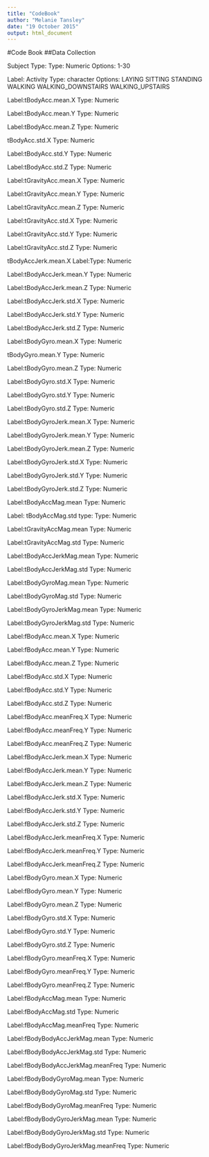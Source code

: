 ```yaml
---
title: "CodeBook"
author: "Melanie Tansley"
date: "19 October 2015"
output: html_document
---
```


#Code Book
##Data Collection

Subject
Type: Type: Numeric
Options:
1-30

Label: Activity
Type: character
Options:
LAYING
SITTING
STANDING
WALKING
WALKING_DOWNSTAIRS
WALKING_UPSTAIRS

Label:tBodyAcc.mean.X
Type: Numeric

Label:tBodyAcc.mean.Y
Type: Numeric

Label:tBodyAcc.mean.Z
Type: Numeric

tBodyAcc.std.X
Type: Numeric

Label:tBodyAcc.std.Y
Type: Numeric

Label:tBodyAcc.std.Z
Type: Numeric

Label:tGravityAcc.mean.X
Type: Numeric

Label:tGravityAcc.mean.Y
Type: Numeric

Label:tGravityAcc.mean.Z
Type: Numeric

Label:tGravityAcc.std.X
Type: Numeric

Label:tGravityAcc.std.Y
Type: Numeric

Label:tGravityAcc.std.Z
Type: Numeric

tBodyAccJerk.mean.X
Label:Type: Numeric

Label:tBodyAccJerk.mean.Y
Type: Numeric

Label:tBodyAccJerk.mean.Z
Type: Numeric

Label:tBodyAccJerk.std.X
Type: Numeric

Label:tBodyAccJerk.std.Y
Type: Numeric

Label:tBodyAccJerk.std.Z
Type: Numeric

Label:tBodyGyro.mean.X
Type: Numeric

tBodyGyro.mean.Y
Type: Numeric

Label:tBodyGyro.mean.Z
Type: Numeric

Label:tBodyGyro.std.X
Type: Numeric

Label:tBodyGyro.std.Y
Type: Numeric

Label:tBodyGyro.std.Z
Type: Numeric

Label:tBodyGyroJerk.mean.X
Type: Numeric

Label:tBodyGyroJerk.mean.Y
Type: Numeric

Label:tBodyGyroJerk.mean.Z
Type: Numeric

Label:tBodyGyroJerk.std.X
Type: Numeric

Label:tBodyGyroJerk.std.Y
Type: Numeric

Label:tBodyGyroJerk.std.Z
Type: Numeric

Label:tBodyAccMag.mean
Type: Numeric

Label: tBodyAccMag.std
type: Type: Numeric

Label:tGravityAccMag.mean
Type: Numeric

Label:tGravityAccMag.std
Type: Numeric

Label:tBodyAccJerkMag.mean
Type: Numeric

Label:tBodyAccJerkMag.std
Type: Numeric

Label:tBodyGyroMag.mean
Type: Numeric

Label:tBodyGyroMag.std
Type: Numeric

Label:tBodyGyroJerkMag.mean
Type: Numeric

Label:tBodyGyroJerkMag.std
Type: Numeric

Label:fBodyAcc.mean.X
Type: Numeric

Label:fBodyAcc.mean.Y
Type: Numeric

Label:fBodyAcc.mean.Z
Type: Numeric

Label:fBodyAcc.std.X
Type: Numeric

Label:fBodyAcc.std.Y
Type: Numeric

Label:fBodyAcc.std.Z
Type: Numeric

Label:fBodyAcc.meanFreq.X
Type: Numeric

Label:fBodyAcc.meanFreq.Y
Type: Numeric

Label:fBodyAcc.meanFreq.Z
Type: Numeric

Label:fBodyAccJerk.mean.X
Type: Numeric

Label:fBodyAccJerk.mean.Y
Type: Numeric

Label:fBodyAccJerk.mean.Z
Type: Numeric

Label:fBodyAccJerk.std.X
Type: Numeric

Label:fBodyAccJerk.std.Y
Type: Numeric

Label:fBodyAccJerk.std.Z
Type: Numeric

Label:fBodyAccJerk.meanFreq.X
Type: Numeric

Label:fBodyAccJerk.meanFreq.Y
Type: Numeric

Label:fBodyAccJerk.meanFreq.Z
Type: Numeric

Label:fBodyGyro.mean.X
Type: Numeric

Label:fBodyGyro.mean.Y
Type: Numeric

Label:fBodyGyro.mean.Z
Type: Numeric

Label:fBodyGyro.std.X
Type: Numeric

Label:fBodyGyro.std.Y
Type: Numeric

Label:fBodyGyro.std.Z
Type: Numeric

Label:fBodyGyro.meanFreq.X
Type: Numeric

Label:fBodyGyro.meanFreq.Y
Type: Numeric

Label:fBodyGyro.meanFreq.Z
Type: Numeric

Label:fBodyAccMag.mean
Type: Numeric

Label:fBodyAccMag.std
Type: Numeric

Label:fBodyAccMag.meanFreq
Type: Numeric

Label:fBodyBodyAccJerkMag.mean
Type: Numeric

Label:fBodyBodyAccJerkMag.std
Type: Numeric

Label:fBodyBodyAccJerkMag.meanFreq
Type: Numeric

Label:fBodyBodyGyroMag.mean
Type: Numeric

Label:fBodyBodyGyroMag.std
Type: Numeric

Label:fBodyBodyGyroMag.meanFreq
Type: Numeric

Label:fBodyBodyGyroJerkMag.mean
Type: Numeric

Label:fBodyBodyGyroJerkMag.std
Type: Numeric

Label:fBodyBodyGyroJerkMag.meanFreq
Type: Numeric


